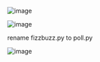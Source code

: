 ![image](https://github.com/user-attachments/assets/00a78fa1-5d53-4e4f-a141-c87c748a19e4)

![image](https://github.com/user-attachments/assets/1e85abb9-fc6a-4301-9e34-b576158e1e21)

rename fizzbuzz.py to poll.py

![image](https://github.com/user-attachments/assets/2a18c252-fa6a-4ecc-9367-02328be6cd7b)
